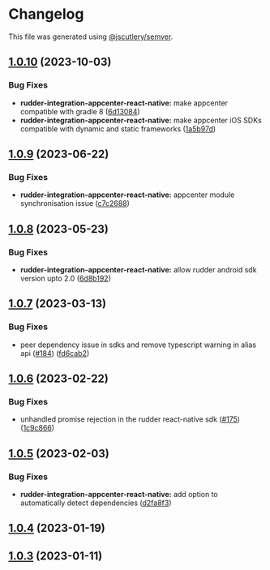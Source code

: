 # Changelog

This file was generated using [@jscutlery/semver](https://github.com/jscutlery/semver).

## [1.0.10](https://github.com/rudderlabs/rudder-sdk-react-native/compare/rudder-integration-appcenter-react-native@1.0.9...rudder-integration-appcenter-react-native@1.0.10) (2023-10-03)


### Bug Fixes

* **rudder-integration-appcenter-react-native:** make appcenter compatible with gradle 8 ([6d13084](https://github.com/rudderlabs/rudder-sdk-react-native/commit/6d13084307819f855a7a121c0aea086f9b1eadd5))
* **rudder-integration-appcenter-react-native:** make appcenter iOS SDKs compatible with dynamic and static frameworks ([1a5b97d](https://github.com/rudderlabs/rudder-sdk-react-native/commit/1a5b97dacf31722ea7fe5d497863254c2e13873a))

## [1.0.9](https://github.com/rudderlabs/rudder-sdk-react-native/compare/rudder-integration-appcenter-react-native@1.0.8...rudder-integration-appcenter-react-native@1.0.9) (2023-06-22)


### Bug Fixes

* **rudder-integration-appcenter-react-native:** appcenter module synchronisation issue ([c7c2688](https://github.com/rudderlabs/rudder-sdk-react-native/commit/c7c2688e2ad9e5d29ecceecc199cbeca3ec4395e))

## [1.0.8](https://github.com/rudderlabs/rudder-sdk-react-native/compare/rudder-integration-appcenter-react-native@1.0.7...rudder-integration-appcenter-react-native@1.0.8) (2023-05-23)


### Bug Fixes

* **rudder-integration-appcenter-react-native:** allow rudder android sdk version upto 2.0 ([6d8b192](https://github.com/rudderlabs/rudder-sdk-react-native/commit/6d8b192daf849fd317fc19f59ad15aeef1189899))

## [1.0.7](https://github.com/rudderlabs/rudder-sdk-react-native/compare/rudder-integration-appcenter-react-native@1.0.6...rudder-integration-appcenter-react-native@1.0.7) (2023-03-13)


### Bug Fixes

* peer dependency issue in sdks and remove typescript warning in alias api ([#184](https://github.com/rudderlabs/rudder-sdk-react-native/issues/184)) ([fd6cab2](https://github.com/rudderlabs/rudder-sdk-react-native/commit/fd6cab262d1cba21dfd7129caa1a53d614cb7783))

## [1.0.6](https://github.com/rudderlabs/rudder-sdk-react-native/compare/rudder-integration-appcenter-react-native@1.0.5...rudder-integration-appcenter-react-native@1.0.6) (2023-02-22)


### Bug Fixes

* unhandled promise rejection in the rudder react-native sdk ([#175](https://github.com/rudderlabs/rudder-sdk-react-native/issues/175)) ([1c9c866](https://github.com/rudderlabs/rudder-sdk-react-native/commit/1c9c866dfd59ef751075ccbcbece36efd891d50b))

## [1.0.5](https://github.com/rudderlabs/rudder-sdk-react-native/compare/rudder-integration-appcenter-react-native@1.0.4...rudder-integration-appcenter-react-native@1.0.5) (2023-02-03)


### Bug Fixes

* **rudder-integration-appcenter-react-native:** add option to automatically detect dependencies ([d2fa8f3](https://github.com/rudderlabs/rudder-sdk-react-native/commit/d2fa8f3231b83e848a7acccaae3a0fb7f4a57ed6))

## [1.0.4](https://github.com/rudderlabs/rudder-sdk-react-native/compare/rudder-integration-appcenter-react-native@1.0.3...rudder-integration-appcenter-react-native@1.0.4) (2023-01-19)

## [1.0.3](https://github.com/rudderlabs/rudder-sdk-react-native/compare/rudder-integration-appcenter-react-native-1.0.2...rudder-integration-appcenter-react-native-1.0.3) (2023-01-11)
